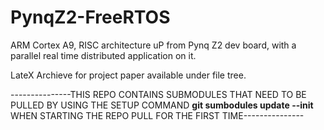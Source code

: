 # PynqZ2-FreeRTOS
ARM Cortex A9, RISC architecture uP from Pynq Z2 dev board, with a parallel real time distributed application on it. 

LateX Archieve for project paper available under file tree.

---------------THIS REPO CONTAINS SUBMODULES THAT NEED TO BE PULLED BY USING THE SETUP COMMAND **git sumbodules update --init** WHEN STARTING THE REPO PULL FOR THE FIRST TIME---------------


